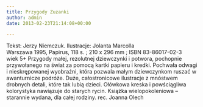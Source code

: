 ```yaml
---
title: Przygody Zuzanki
author: admin
date: 2013-02-23T21:14:08+00:00

---
```


  Tekst: Jerzy Niemczuk. Ilustracje: Jolanta Marcolla<br /> Warszawa 1995, Papirus, 118 s. ; 210 x 296 mm ; ISBN 83-86017-02-3<br /> wiek 5+
Przygody małej, rezolutnej dziewczynki i potwora, pochopnie przywołanego na świat za pomocą kartki papieru i kredki. Pochwała odwagi i nieskrępowanej wyobraźni, która pozwala małym dziewczynkom ruszać w awanturnicze podróże. Duże, całostronicowe ilustracje z mnóstwem drobnych detali, które tak lubią dzieci. Ołówkowa kreska i powściągliwa kolorystyka nawiązuje do starych rycin. Książka wielopokoleniowa – starannie wydana, dla całej rodziny.
rec. Joanna Olech
